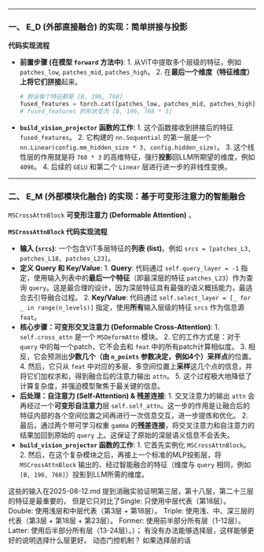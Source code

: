 
---

### 一、 E_D (外部直接融合) 的实现：简单拼接与投影


**代码实现流程**
   *   **前置步骤 (在模型 `forward` 方法中)**:
      1.  从ViT中提取多个层级的特征，例如 `patches_low`, `patches_mid`, `patches_high`。
      2.  在**最后一个维度（特征维度）**上将它们**拼接**起来。
          ```python
          # 假设每个特征都是 [B, 196, 768]
          fused_features = torch.cat([patches_low, patches_mid, patches_high], dim=-1) 
          # fused_features 的形状变为 [B, 196, 768 * 3]
          ```
   *   **`build_vision_projector` 函数的工作**:
      1.  这个函数接收到拼接后的特征 `fused_features`。
      2.  它构建的 `nn.Sequential` 的第一层是一个 `nn.Linear(config.mm_hidden_size * 3, config.hidden_size)`。
      3.  这个线性层的作用就是将 `768 * 3` 的高维特征，强行**投影**回LLM所期望的维度，例如 `4096`。
      4.  后续的 `GELU` 和第二个 `Linear` 层进行进一步的非线性变换。


---

### 二、 E_M (外部模块化融合) 的实现：基于可变形注意力的智能融合

`MSCrossAttnBlock` **可变形注意力 (Deformable Attention)** 。


**`MSCrossAttnBlock` 代码实现流程**
   *   **输入 (`srcs`)**: 一个包含ViT多层特征的**列表 (list)**。例如 `srcs = [patches_L3, patches_L18, patches_L23]`。
   *   **定义 Query 和 Key/Value**:
      1.  **Query**: 代码通过 `self.query_layer = -1` 指定，使用输入列表中的**最后一个特征**（即最深层的特征 `patches_L23`）作为查询 `query`。这是最合理的设计，因为深层特征具有最强的语义概括能力，最适合去引导融合过程。
      2.  **Key/Value**: 代码通过 `self.select_layer = [_ for _ in range(n_levels)]` 指定，使用**所有**输入层级的特征 `srcs` 作为信息源 `feat`。
   *   **核心步骤：可变形交叉注意力 (Deformable Cross-Attention)**:
      1.  `self.cross_attn` 是一个 `MSDeformAttn` 模块。
      2.  它的工作方式是：对于 `query` 中的每一个patch，它不会去和 `feat` 中的所有patch计算相似度。
      3.  相反，它会预测出**少数几个（由 `n_points` 参数决定，例如4个）采样点**的位置。
      4.  然后，它只从 `feat` 中对应的多层、多空间位置上**采样**这几个点的信息，并将它们加权求和，得到融合后的注意力输出 `attn`。
      5.  这个过程极大地降低了计算复杂度，并强迫模型聚焦于最关键的信息。
   *   **后处理：自注意力 (Self-Attention) & 残差连接**:
      1.  交叉注意力的输出 `attn` 会再经过一个**可变形自注意力**层 `self.self_attn`。这一步的作用是让融合后的特征内部的各个空间位置之间再进行一次信息交互，进一步提炼和优化。
      2.  最后，通过两个带可学习权重 `gamma` 的**残差连接**，将交叉注意力和自注意力的结果加回到原始的 `query` 上。这保证了原始的深层语义信息不会丢失。
   *   **`build_vision_projector` 函数的工作**:
      1.  它首先实例化 `MSCrossAttnBlock`。
      2.  然后，在这个复杂模块之后，再接上一个标准的MLP投影层，将 `MSCrossAttnBlock` 输出的、经过智能融合的特征（维度与 `query` 相同，例如 `[B, 196, 768]`）投影到LLM所需的维度。



这些的输入在2025-08-12.md 提到消融实验证明第三层，第十八层，第二十三层的特征是最重要的，
但是它只对比了Single: 只使用中层代表（第18层）。
Double: 使用浅层和中层代表（第3层 + 第18层）。
Triple: 使用浅、中、深三层的代表（第3层 + 第18层 + 第23层）。
Former: 使用前半部分所有层（1-12层）。
Latter: 使用后半部分所有层（13-24层）。）；
有没有办法能够选择层，这样能够更好的说明选择什么层更好。
动态门控机制？
如果选择层的话